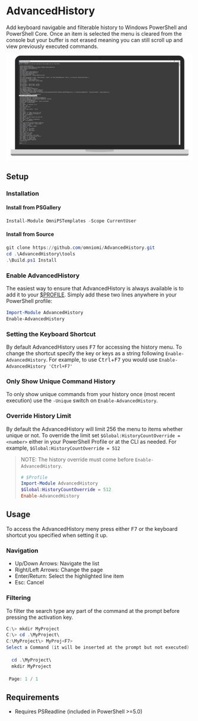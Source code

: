 # AdvancedHistory

Add keyboard navigable and filterable history to Windows PowerShell and PowerShell Core. Once an item is selected the menu is cleared from the console but your buffer is not erased meaning you can still scroll up and view previously executed commands.

![Screenshot](images/screenshot.png)

## Setup

### Installation

#### Install from PSGallery

```PowerShell
Install-Module OmniPSTemplates -Scope CurrentUser
```

#### Install from Source

```PowerShell
git clone https://github.com/omniomi/AdvancedHistory.git
cd .\AdvancedHistory\tools
.\Build.ps1 Install
```

### Enable AdvancedHistory

The easiest way to ensure that AdvancedHistory is always available is to add it to your [$PROFILE](https://docs.microsoft.com/en-us/powershell/module/microsoft.powershell.core/about/about_profiles?view=powershell-5.0). Simply add these two lines anywhere in your PowerShell profile:

```PowerShell
Import-Module AdvancedHistory
Enable-AdvancedHistory
```

### Setting the Keyboard Shortcut

By default AdvancedHistory uses <kbd>F7</kbd> for accessing the history menu. To change the shortcut specify the key or keys as a string following `Enable-AdvancedHistory`. For example, to use <kbd>Ctrl</kbd>+<kbd>F7</kbd> you would use `Enable-AdvancedHistory 'Ctrl+F7'`

### Only Show Unique Command History

To only show unique commands from your history once (most recent execution) use the `-Unique` switch on `Enable-AdvancedHistory`.

### Override History Limit

By default the AdvancedHistory will limit 256 the menu to items whether unique or not. To override the limit set `$Global:HistoryCountOverride = <number>` either in your PowerShell Profile or at the CLI as needed. For example, `$Global:HistoryCountOverride = 512`

> NOTE: The history override must come before `Enable-AdvancedHistory`.
> ```PowerShell
> # $Profile
> Import-Module AdvancedHistory
> $Global:HistoryCountOverride = 512
> Enable-AdvancedHistory
> ```

## Usage

To access the AdvancedHistory meny press either <kbd>F7</kbd> or the keyboard shortcut you specified when setting it up.

### Navigation

* Up/Down Arrows: Navigate the list
* Right/Left Arrows: Change the page
* Enter/Return: Select the highlighted line item
* Esc: Cancel

### Filtering

To filter the search type any part of the command at the prompt before pressing the activation key.

```PowerShell
C:\> mkdir MyProject
C:\> cd .\MyProject\
C:\MyProject\> MyProj<F7>
Select a Command (it will be inserted at the prompt but not executed)

  cd .\MyProject\
  mkdir MyProject

 Page: 1 / 1
```

## Requirements

- Requires PSReadline (included in PowerShell >=5.0)